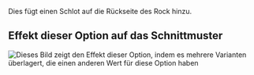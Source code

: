 Dies fügt einen Schlot auf die Rückseite des Rock hinzu.

## Effekt dieser Option auf das Schnittmuster

![Dieses Bild zeigt den Effekt dieser Option, indem es mehrere Varianten überlagert, die einen anderen Wert für diese Option haben](penelope_backvent_sample.svg "Effekt dieser Option auf das Schnittmuster")
